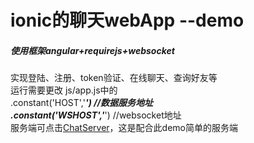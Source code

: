 # ionic的聊天webApp  --demo
##### 使用框架angular+requirejs+websocket

实现登陆、注册、token验证、在线聊天、查询好友等<br>
运行需要更改 js/app.js中的 <br>
.constant('HOST','***') //数据服务地址<br>
.constant('WSHOST','***') //websocket地址<br>
服务端可点击[ChatServer](https://github.com/Xwatson/ChatServer-demo)，这是配合此demo简单的服务端
